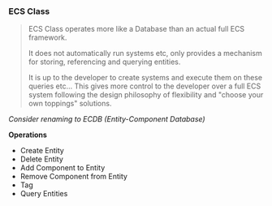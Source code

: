 ### ECS Class

> ECS Class operates more like a Database than an actual full ECS framework.
> 
> It does not automatically run systems etc, only provides a mechanism for storing, referencing and querying entities.
> 
> It is up to the developer to create systems and execute them on these queries etc...
> This gives more control to the developer over a full ECS system following the design philosophy of flexibility and "choose your own toppings" solutions.

*Consider renaming to ECDB (Entity-Component Database)*

**Operations**
- Create Entity
- Delete Entity
- Add Component to Entity
- Remove Component from Entity
- Tag
- Query Entities